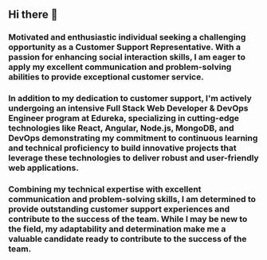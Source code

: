 ## Hi there 👋

### Motivated and enthusiastic individual seeking a challenging opportunity as a Customer Support Representative. With a passion for enhancing social interaction skills, I am eager to apply my excellent communication and problem-solving abilities to provide exceptional customer service. 

### In addition to my dedication to customer support, I'm actively undergoing an intensive Full Stack Web Developer & DevOps Engineer program at Edureka, specializing in cutting-edge technologies like React, Angular, Node.js, MongoDB, and DevOps demonstrating my commitment to continuous learning and technical proficiency to build innovative projects that leverage these technologies to deliver robust and user-friendly web applications. 

### Combining my technical expertise with excellent communication and problem-solving skills, I am determined to provide outstanding customer support experiences and contribute to the success of the team. While I may be new to the field, my adaptability and determination make me a valuable candidate ready to contribute to the success of the team. 

<!--
**souvik88/souvik88** is a ✨ _special_ ✨ repository because its `README.md` (this file) appears on your GitHub profile.

Here are some ideas to get you started:

- 🔭 I’m currently working on ...
- 🌱 I’m currently learning ...
- 👯 I’m looking to collaborate on ...
- 🤔 I’m looking for help with ...
- 💬 Ask me about ...
- 📫 How to reach me: ...
- 😄 Pronouns: ...
- ⚡ Fun fact: ...
-->
